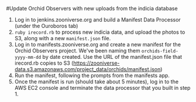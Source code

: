 #Update Orchid Observers with new uploads from the indicia database
1. Log in to jenkins.zooniverse.org and build a Manifest Data Processor (under the Ouroboros tab)
2. `ruby irecord.rb` to process new indicia data, and upload the photos to S3, along with a new `manifest.json` file.
3. Log in to manifests.zooniverse.org and create a new manifest for the Orchid Observers project. We've been naming them 
`orchids-field-yyyy-mm-dd` by date created. Use the URL of the manifest.json file that irecord.rb copies to S3 
(https://zooniverse-data.s3.amazonaws.com/project_data/orchids/manifest.json)
4. Run the manifest, following the prompts from the manifests app.
5. Once the manifest is run (should take about 5 minutes), log in to the AWS EC2 console and terminate the data processor that you built in step 1.
